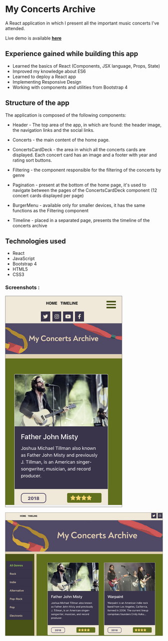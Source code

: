 # My Concerts Archive

A React application in which I present all the important music concerts I've attended.

Live demo is available **[here](https://silviurdr.github.io/my-concerts-archive/#/)**


## Experience gained while building this app

* Learned the basics of React (Components, JSX language, Props, State)
* Improved my knowledge about ES6
* Learned to deploy a React app
* Implementing Responsive Design
* Working with components and utilities from Bootstrap 4


## Structure of the app

The application is composed of the following components:


* Header - The top area of the app, in which are found: the header image, the navigation links and the social links.

* Concerts - the main content of the home page.

* ConcertsCardDeck - the area in which all the concerts cards are displayed. Each concert card has an image and a footer with year and rating sort buttons.

* Filtering - the component responsible for the filtering of the concerts by genre

* Pagination - present at the bottom of the home page, it's used to navigate between the pages of the ConcertsCardDeck component (12 concert cards displayed per page)

* BurgerMenu - available only for smaller devices, it has the same functions as the Filtering component

* Timeline - placed in a separated page, presents the timeline of the concerts archive


## Technologies used 

* React
* JavaScript
* Bootstrap 4
* HTML5
* CSS3


### **Screenshots :**

![Mobile](./src/images/screenshot-mobile.jpg)


![Mobile](./src/images/screenshot-desktop.jpg)



